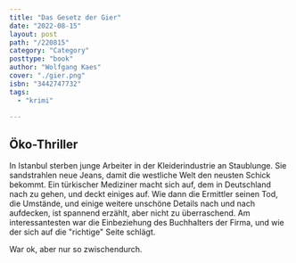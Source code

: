 ```yaml
---
title: "Das Gesetz der Gier"
date: "2022-08-15"
layout: post
path: "/220815"
category: "Category"
posttype: "book"
author: "Wolfgang Kaes"
cover: "./gier.png"
isbn: "3442747732"
tags:
  - "krimi"

---
```

## Öko-Thriller

In Istanbul sterben junge Arbeiter in der Kleiderindustrie an Staublunge. Sie sandstrahlen neue Jeans, damit die westliche Welt den neusten Schick bekommt. Ein türkischer Mediziner macht sich auf, dem in Deutschland nach zu gehen, und deckt einiges auf. Wie dann die Ermittler seinen Tod, die Umstände, und einige weitere unschöne Details nach und nach aufdecken, ist spannend erzählt, aber nicht zu überraschend. Am interessantesten war die Einbeziehung des Buchhalters der Firma, und wie der sich auf die "richtige" Seite schlägt.

War ok, aber nur so zwischendurch.